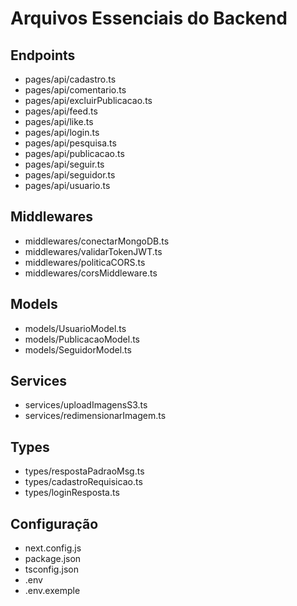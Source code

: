 # Arquivos Essenciais do Backend

## Endpoints

- pages/api/cadastro.ts
- pages/api/comentario.ts
- pages/api/excluirPublicacao.ts
- pages/api/feed.ts
- pages/api/like.ts
- pages/api/login.ts
- pages/api/pesquisa.ts
- pages/api/publicacao.ts
- pages/api/seguir.ts
- pages/api/seguidor.ts
- pages/api/usuario.ts

## Middlewares

- middlewares/conectarMongoDB.ts
- middlewares/validarTokenJWT.ts
- middlewares/politicaCORS.ts
- middlewares/corsMiddleware.ts

## Models

- models/UsuarioModel.ts
- models/PublicacaoModel.ts
- models/SeguidorModel.ts

## Services

- services/uploadImagensS3.ts
- services/redimensionarImagem.ts

## Types

- types/respostaPadraoMsg.ts
- types/cadastroRequisicao.ts
- types/loginResposta.ts

## Configuração

- next.config.js
- package.json
- tsconfig.json
- .env
- .env.exemple
